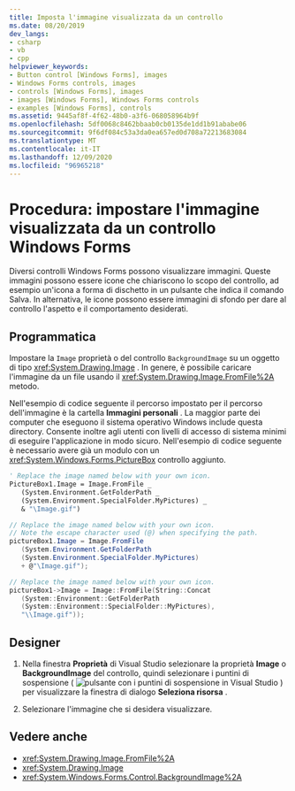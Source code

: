 ```yaml
---
title: Imposta l'immagine visualizzata da un controllo
ms.date: 08/20/2019
dev_langs:
- csharp
- vb
- cpp
helpviewer_keywords:
- Button control [Windows Forms], images
- Windows Forms controls, images
- controls [Windows Forms], images
- images [Windows Forms], Windows Forms controls
- examples [Windows Forms], controls
ms.assetid: 9445af8f-4f62-48b0-a3f6-068058964b9f
ms.openlocfilehash: 5df0068c8462bbaab0cb0135de1dd1b91ababe06
ms.sourcegitcommit: 9f6df084c53a3da0ea657ed0d708a72213683084
ms.translationtype: MT
ms.contentlocale: it-IT
ms.lasthandoff: 12/09/2020
ms.locfileid: "96965218"
---
```

# <a name="how-to-set-the-image-displayed-by-a-windows-forms-control"></a>Procedura: impostare l'immagine visualizzata da un controllo Windows Forms

Diversi controlli Windows Forms possono visualizzare immagini. Queste immagini possono essere icone che chiariscono lo scopo del controllo, ad esempio un'icona a forma di dischetto in un pulsante che indica il comando Salva. In alternativa, le icone possono essere immagini di sfondo per dare al controllo l'aspetto e il comportamento desiderati.

## <a name="programmatic"></a>Programmatica

Impostare la `Image` proprietà o del controllo `BackgroundImage` su un oggetto di tipo <xref:System.Drawing.Image> . In genere, è possibile caricare l'immagine da un file usando il <xref:System.Drawing.Image.FromFile%2A> metodo.

Nell'esempio di codice seguente il percorso impostato per il percorso dell'immagine è la cartella **Immagini personali** . La maggior parte dei computer che eseguono il sistema operativo Windows include questa directory. Consente inoltre agli utenti con livelli di accesso di sistema minimi di eseguire l'applicazione in modo sicuro. Nell'esempio di codice seguente è necessario avere già un modulo con un <xref:System.Windows.Forms.PictureBox> controllo aggiunto.

```vb
' Replace the image named below with your own icon.
PictureBox1.Image = Image.FromFile _
   (System.Environment.GetFolderPath _
   (System.Environment.SpecialFolder.MyPictures) _
   & "\Image.gif")
```

```csharp
// Replace the image named below with your own icon.
// Note the escape character used (@) when specifying the path.
pictureBox1.Image = Image.FromFile
   (System.Environment.GetFolderPath
   (System.Environment.SpecialFolder.MyPictures)
   + @"\Image.gif");
```

```cpp
// Replace the image named below with your own icon.
pictureBox1->Image = Image::FromFile(String::Concat
   (System::Environment::GetFolderPath
   (System::Environment::SpecialFolder::MyPictures),
   "\\Image.gif"));
```

## <a name="designer"></a>Designer

1. Nella finestra **Proprietà** di Visual Studio selezionare la proprietà **Image** o **BackgroundImage** del controllo, quindi selezionare i puntini di sospensione ( ![ pulsante con i puntini di sospensione in Visual Studio ](./media/visual-studio-ellipsis-button.png) ) per visualizzare la finestra di dialogo **Seleziona risorsa** .

2. Selezionare l'immagine che si desidera visualizzare.

## <a name="see-also"></a>Vedere anche

- <xref:System.Drawing.Image.FromFile%2A>
- <xref:System.Drawing.Image>
- <xref:System.Windows.Forms.Control.BackgroundImage%2A>
